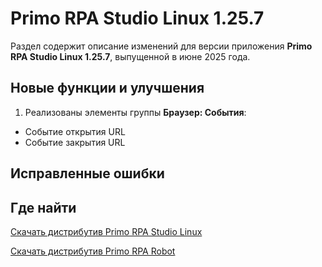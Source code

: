 # Primo RPA Studio Linux 1.25.7

Раздел содержит описание изменений для версии приложения **Primo RPA Studio Linux 1.25.7**, выпущенной в июне 2025 года. 


## Новые функции и улучшения

1. Реализованы элементы группы **Браузер: События**:
* Событие открытия URL
* Событие закрытия URL







## Исправленные ошибки 







## Где найти 

[Скачать дистрибутив Primo RPA Studio Linux](https://disk.primo-rpa.ru/index.php/s/t9BHBjR6PP06Yax?path=%2FRelease%2FStudio)

[Скачать дистрибутив Primo RPA Robot](https://disk.primo-rpa.ru/index.php/s/t9BHBjR6PP06Yax?path=%2FRelease%2FRobot)



